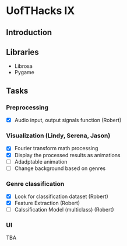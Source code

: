 # UofTHacks IX
## Introduction
## Libraries
* Librosa
* Pygame
## Tasks
### Preprocessing
- [x] Audio input, output signals function (Robert)

### Visualization (Lindy, Serena, Jason)
- [x] Fourier transform math processing
- [x] Display the processed results as animations
- [ ] Adadptable animation
- [ ] Change background based on genres 

### Genre classification 
- [x] Look for classification dataset (Robert)
- [x] Feature Extraction (Robert)
- [ ] Calssification Model (multiclass) (Robert)

### UI
TBA
